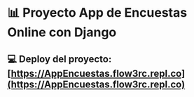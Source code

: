# 📊 Proyecto App de Encuestas Online con Django
## 💻 Deploy del proyecto: [https://AppEncuestas.flow3rc.repl.co](https://AppEncuestas.flow3rc.repl.co)
